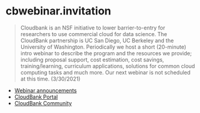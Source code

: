 # cbwebinar.invitation


> Cloudbank is an NSF initiative to lower barrier-to-entry for researchers to use commercial cloud for data science. The CloudBank partnership is UC San Diego, UC Berkeley and the University of Washington. Periodically we host a short (20-minute) intro webinar to describe the program and the resources we provide; including proposal support, cost estimation, cost savings, training/learning, curriculum applications, solutions for common cloud computing tasks and much more. Our next webinar is not scheduled at this time. (3/30/2021) 


* [Webinar announcements](https://cloudbank-project.github.io/cbwebinar.invitation/)
* [CloudBank Portal](https://cloudbank.org)
* [CloudBank Community](https://community.cloudbank.org)
